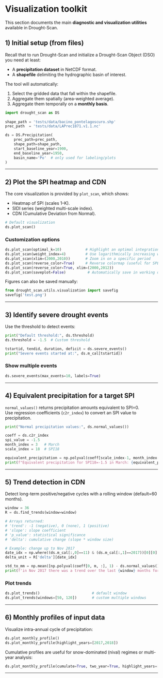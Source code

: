 # Visualization toolkit
This section documents the main **diagnostic and visualization utilities** available in Drought-Scan.



## 1) Initial setup (from files)

Recall that to run Drought-Scan and initialize a Drought-Scan Object (DSO) you need at least:
- A **precipitation dataset** in NetCDF format.  
- A **shapefile** delimiting the hydrographic basin of interest.  

The tool will automatically:
1. Select the gridded data that fall within the shapefile.  
2. Aggregate them spatially (area-weighted average).  
3. Aggregate them temporally on a **monthly basis**. 

```python
import drought_scan as DS
 
shape_path = 'tests/data/bacino_pontelagoscuro.shp'
prec_path  = 'tests/data/LAPrec1871.v1.1.nc'

ds = DS.Precipitation(
    prec_path=prec_path,
    shape_path=shape_path,
    start_baseline_year=1900,
    end_baseline_year=1950,
    basin_name='Po'  # only used for labeling/plots
)

```
---

## 2) Plot the SPI heatmap and CDN

The core visualization is provided by `plot_scan`, which shows:

- Heatmap of SPI (scales 1–K).
- SIDI series (weighted multi-scale index).
- CDN (Cumulative Deviation from Normal).

```python
# Default visualization
ds.plot_scan()
```

### Customization options

```python
ds.plot_scan(optimal_k=10)           # Highlight an optimal integration timescale
ds.plot_scan(weight_index=4)         # Use logarithmically increasing weights for SIDI
ds.plot_scan(xlim=(2000,2010))       # Zoom in on a specific period
ds.plot_scan(reverse_color=True)     # Reverse colormap (useful for SPEI-like indices)
ds.plot_scan(reverse_color=True, xlim=(2000,2012))
ds.plot_scan(saveplot=False)          # Automatically save in working directory
```

Figures can also be saved manually:

```python
from drought_scan.utils.visualization import savefig
savefig('test.png')
```

---

## 3) Identify severe drought events

Use the threshold to detect events:

```python
print("Default threshold:", ds.threshold)
ds.threshold = -1.5  # Custom threshold

tstartid, tendid, duration, deficit = ds.severe_events()
print("Severe events started at:", ds.m_cal[tstartid])
```

### Show multiple events

```python
ds.severe_events(max_events=10, labels=True)
```


---

## 4) Equivalent precipitation for a target SPI

`normal_values()` returns precipitation amounts equivalent to SPI=0.  
Use regression coefficients (`c2r_index`) to convert an SPI value to precipitation.

```python
print("Normal precipitation values:", ds.normal_values())

coeff = ds.c2r_index
spi_value = -1.5
month_index = 3   # March
scale_index = 18  # SPI18

equivalent_precipitation = np.polyval(coeff[scale_index-1, month_index-1, :], spi_value)
print(f"Equivalent precipitation for SPI18=-1.5 in March: {equivalent_precipitation}")
```

---

## 5) Trend detection in CDN

Detect long-term positive/negative cycles with a rolling window (default=60 months).

```python
window = 36
R = ds.find_trends(window=window)

# Arrays returned:
# 'trend': -1 (negative), 0 (none), 1 (positive)
# 'slope': slope coefficient
# 'p_value': statistical significance
# 'delta': cumulative change (slope * window size)

# Example: change up to Nov 2017
date_idx = np.where((ds.m_cal[:,0]==11) & (ds.m_cal[:,1]==2017))[0][0]
delta_unit = R['delta'][date_idx]

std_to_mm = np.mean([np.polyval(coeff[0, m, :], 1) - ds.normal_values()[m] for m in range(12)])
print(f'in Nov 2017 there was a trend over the last {window} months for a total of {delta_unit*std_to_mm} mm gain/lost')
```

### Plot trends

```python
ds.plot_trends()                        # default window
ds.plot_trends(windows=[50, 120])       # custom multiple windows
```
---

## 6) Monthly profiles of input data

Visualize intra-annual cycle of precipitation:

```python
ds.plot_monthly_profile()
ds.plot_monthly_profile(highlight_years=[2017,2018])
```

Cumulative profiles are useful for snow-dominated (nival) regimes or multi-year analysis:

```python
ds.plot_monthly_profile(cumulate=True, two_year=True, highlight_years=[2017,2018])
```

---
